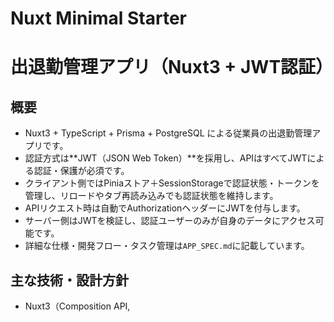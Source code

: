 # Nuxt Minimal Starter

# 出退勤管理アプリ（Nuxt3 + JWT認証）

## 概要
- Nuxt3 + TypeScript + Prisma + PostgreSQL による従業員の出退勤管理アプリです。
- 認証方式は**JWT（JSON Web Token）**を採用し、APIはすべてJWTによる認証・保護が必須です。
- クライアント側ではPiniaストア＋SessionStorageで認証状態・トークンを管理し、リロードやタブ再読み込みでも認証状態を維持します。
- APIリクエスト時は自動でAuthorizationヘッダーにJWTを付与します。
- サーバー側はJWTを検証し、認証ユーザーのみが自身のデータにアクセス可能です。
- 詳細な仕様・開発フロー・タスク管理は`APP_SPEC.md`に記載しています。

## 主な技術・設計方針
- Nuxt3（Composition API, <script setup>）
- TypeScript/Prisma/PostgreSQL
- Pinia（状態管理）
- Tailwind CSS（UI）
- JWT認証（jsonwebtoken）
- SessionStorageによる一時ストレージ
- APIは全てJWT認証必須
- APP_SPEC.mdで仕様・タスク・ルールを一元管理

---

Look at the [Nuxt documentation](https://nuxt.com/docs/getting-started/introduction) to learn more.

## Setup

Make sure to install dependencies:

```bash
# npm
npm install

# pnpm
pnpm install

# yarn
yarn install

# bun
bun install
```

## Development Server

Start the development server on `http://localhost:3000`:

```bash
# npm
npm run dev

# pnpm
pnpm dev

# yarn
yarn dev

# bun
bun run dev
```

## Production

Build the application for production:

```bash
# npm
npm run build

# pnpm
pnpm build

# yarn
yarn build

# bun
bun run build
```

Locally preview production build:

```bash
# npm
npm run preview

# pnpm
pnpm preview

# yarn
yarn preview

# bun
bun run preview
```

Check out the [deployment documentation](https://nuxt.com/docs/getting-started/deployment) for more information.

## テスト実行

本プロジェクトではVitestによる自動テスト・カバレッジ計測を簡単に実行できるシェルスクリプト `test.sh` を用意しています。

### 使い方

1. ルートディレクトリで以下を実行してください。

   ```bash
   ./test.sh
   ```

2. メニューが表示されるので、番号を入力するだけで各種テストやカバレッジ計測、レポート表示が可能です。

### メニュー例

```
==============================
 Vitest テスト実行メニュー
==============================
1) 全テスト実行 (pnpm vitest run)
2) カバレッジ付き全テスト (pnpm vitest run --coverage)
3) UIモード (pnpm vitest --ui)
4) ウォッチモード (pnpm vitest --watch)
5) componentsのみ (pnpm vitest run tests/components)
6) APIのみ (pnpm vitest run tests/server/api)
7) composablesのみ (pnpm vitest run tests/composables)
8) storesのみ (pnpm vitest run tests/stores)
9) カバレッジレポートをHTMLで開く (coverage/index.html)
0) 終了
==============================
番号を選択してください: 
```

- カバレッジレポート（HTML）は `2` で生成後、`9` でブラウザ表示できます。
- テスト実行時はpnpm環境が必要です。

## TypeScript設定ファイル(tsconfig.json)のコメントについて

- `tsconfig.json` では一部設定行を `//` でコメントアウトしています。
- 本来JSON仕様ではコメント不可ですが、VSCodeやNuxt 3の開発環境では `tsconfig.json` のコメントが許容されています。
- 公式ドキュメントや多くの現場でも、設定の意図や一時的な無効化のために `//` コメントが使われています。
- ただし、他のツールや一部エディタではエラーになる場合があるため、CI/CDや他環境で利用する際はご注意ください。

例：
```json
{
  // https://nuxt.com/docs/guide/concepts/typescript
  // "extends": "./.nuxt/tsconfig.json",
  "compilerOptions": {
    "skipLibCheck": true
  }
}
```
